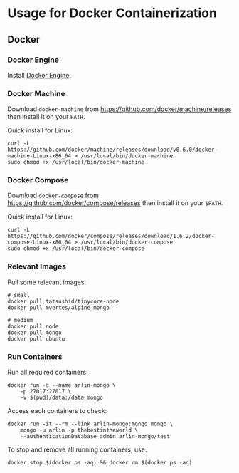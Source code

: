 Usage for Docker Containerization
=================================

Docker
------

### Docker Engine

Install [Docker Engine](http://docker.com).

### Docker Machine

Download `docker-machine` from <https://github.com/docker/machine/releases> then install it on your `PATH`.

Quick install for Linux:

    curl -L https://github.com/docker/machine/releases/download/v0.6.0/docker-machine-Linux-x86_64 > /usr/local/bin/docker-machine
    sudo chmod +x /usr/local/bin/docker-machine

### Docker Compose

Download `docker-compose` from <https://github.com/docker/compose/releases> then install it on your `$PATH`.

Quick install for Linux:

    curl -L https://github.com/docker/compose/releases/download/1.6.2/docker-compose-Linux-x86_64 > /usr/local/bin/docker-compose
    sudo chmod +x /usr/local/bin/docker-compose

### Relevant Images

Pull some relevant images:

    # small
    docker pull tatsushid/tinycore-node
    docker pull mvertes/alpine-mongo

    # medium
    docker pull node
    docker pull mongo
    docker pull ubuntu

### Run Containers

Run all required containers:

    docker run -d --name arlin-mongo \
        -p 27017:27017 \
        -v $(pwd)/data:/data mongo

Access each containers to check:

    docker run -it --rm --link arlin-mongo:mongo mongo \
        mongo -u arlin -p thebestintheworld \
        --authenticationDatabase admin arlin-mongo/test

To stop and remove all running containers, use:

    docker stop $(docker ps -aq) && docker rm $(docker ps -aq)  
